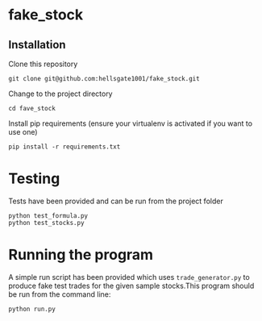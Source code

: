 # fake_stock
## Installation
Clone this repository
```
git clone git@github.com:hellsgate1001/fake_stock.git
```
Change to the project directory
```
cd fave_stock
```
Install pip requirements (ensure your virtualenv is activated if you want to use one)
```
pip install -r requirements.txt
```

# Testing
Tests have been provided and can be run from the project folder
```
python test_formula.py
python test_stocks.py
```

# Running the program
A simple run script has been provided which uses `trade_generator.py` to produce fake test trades for the given sample stocks.This program should be run from the command line:
```
python run.py
```
